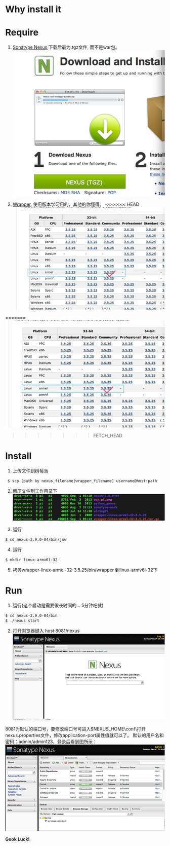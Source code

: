 # Why install it


# Require
1. [Sonatype Nexus](http://www.sonatype.org/nexus/go),下载后最为.tgz文件, 而不是war包。
![Sonatype Nexus Download](images/sonatype_nexus_download.png)
   
2. [Wrapper](http://wrapper.tanukisoftware.com/doc/english/download.jsp), 使用版本学习用的，其他的你懂得。
<<<<<<< HEAD
   <br>![Wrapper Download](images/wrapper_download.png)
   
=======
![Wrapper Download](images/wrapper_download.png)

>>>>>>> FETCH_HEAD
# Install
1. 上传文件到树莓派
```
 $ scp [path by nexus_filename|wrapper_filename] username@host:path
```

2. 解压文件到工作目录下
	<br>![Dir](images/sonatype_dir.png)

3. 运行
```
$ cd nexus-2.9.0-04/bin/jsw
```

4. 运行
```
$ mkdir linux-armv6l-32
```

5. 拷贝wrapper-linux-armel-32-3.5.25/bin/wrapper 到linux-armv6l-32下

# Run
1. 运行(这个启动是需要很长时间的... 5分钟吧就)
```
$ cd nexus-2.9.0-04/bin
$ ./nexus start
```

2. 打开浏览器键入 host:8081/nexus
![Start](images/sonatype_start.png)

8081为默认的端口号，要修改端口号可进入$NEXUS_HOME\conf\打开nexus.properties文件，修改application-port属性值就可以了。
默认的用户名和密码：admin/admin123，登录后看到图所示：
![Login](images/sonatype_login.png)

**Gook Luck!**
